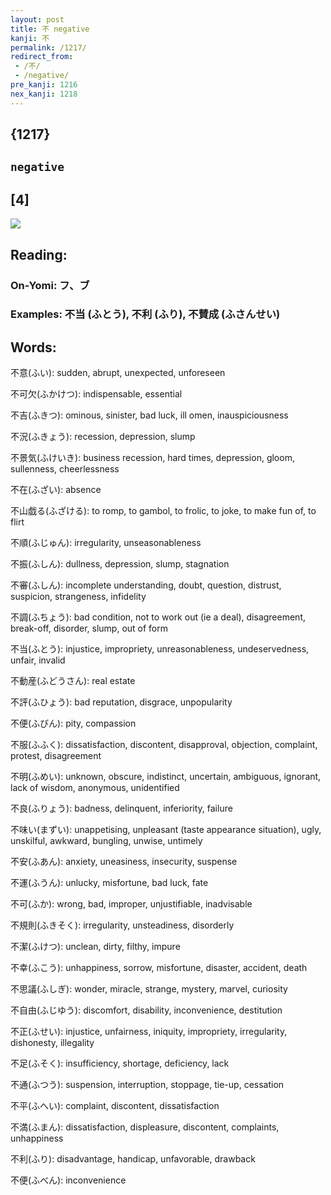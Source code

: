 ```yaml
---
layout: post
title: 不 negative
kanji: 不
permalink: /1217/
redirect_from:
 - /不/
 - /negative/
pre_kanji: 1216
nex_kanji: 1218
---
```


## {1217}

## `negative`

## [4]

<div class="stroke"><img src="E4B88D.png" /></div>

## Reading:

### On-Yomi: フ、ブ

### Examples: 不当 (ふとう), 不利 (ふり), 不賛成 (ふさんせい)

## Words:

不意(ふい): sudden, abrupt, unexpected, unforeseen

不可欠(ふかけつ): indispensable, essential

不吉(ふきつ): ominous, sinister, bad luck, ill omen, inauspiciousness

不況(ふきょう): recession, depression, slump

不景気(ふけいき): business recession, hard times, depression, gloom, sullenness, cheerlessness

不在(ふざい): absence

不山戯る(ふざける): to romp, to gambol, to frolic, to joke, to make fun of, to flirt

不順(ふじゅん): irregularity, unseasonableness

不振(ふしん): dullness, depression, slump, stagnation

不審(ふしん): incomplete understanding, doubt, question, distrust, suspicion, strangeness, infidelity

不調(ふちょう): bad condition, not to work out (ie a deal), disagreement, break-off, disorder, slump, out of form

不当(ふとう): injustice, impropriety, unreasonableness, undeservedness, unfair, invalid

不動産(ふどうさん): real estate

不評(ふひょう): bad reputation, disgrace, unpopularity

不便(ふびん): pity, compassion

不服(ふふく): dissatisfaction, discontent, disapproval, objection, complaint, protest, disagreement

不明(ふめい): unknown, obscure, indistinct, uncertain, ambiguous, ignorant, lack of wisdom, anonymous, unidentified

不良(ふりょう): badness, delinquent, inferiority, failure

不味い(まずい): unappetising, unpleasant (taste appearance situation), ugly, unskilful, awkward, bungling, unwise, untimely

不安(ふあん): anxiety, uneasiness, insecurity, suspense

不運(ふうん): unlucky, misfortune, bad luck, fate

不可(ふか): wrong, bad, improper, unjustifiable, inadvisable

不規則(ふきそく): irregularity, unsteadiness, disorderly

不潔(ふけつ): unclean, dirty, filthy, impure

不幸(ふこう): unhappiness, sorrow, misfortune, disaster, accident, death

不思議(ふしぎ): wonder, miracle, strange, mystery, marvel, curiosity

不自由(ふじゆう): discomfort, disability, inconvenience, destitution

不正(ふせい): injustice, unfairness, iniquity, impropriety, irregularity, dishonesty, illegality

不足(ふそく): insufficiency, shortage, deficiency, lack

不通(ふつう): suspension, interruption, stoppage, tie-up, cessation

不平(ふへい): complaint, discontent, dissatisfaction

不満(ふまん): dissatisfaction, displeasure, discontent, complaints, unhappiness

不利(ふり): disadvantage, handicap, unfavorable, drawback

不便(ふべん): inconvenience
